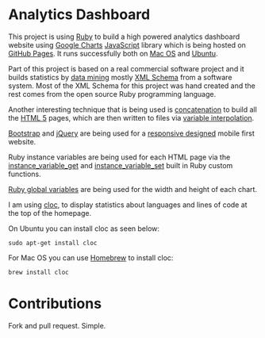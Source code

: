 # Analytics Dashboard

This project is using [Ruby](https://www.ruby-lang.org/en/) to build a high powered analytics dashboard website using [Google Charts](https://developers.google.com/chart/) [JavaScript](https://developer.mozilla.org/en-US/docs/Web/JavaScript) library which is being hosted on [GitHub Pages](https://pages.github.com/).  It runs successfully both on [Mac OS](http://www.apple.com/macos/sierra/) and [Ubuntu](https://www.ubuntu.com).

Part of this project is based on a real commercial software project and it builds statistics by [data mining](https://en.wikipedia.org/wiki/Data_mining) mostly [XML Schema](https://www.w3.org/XML/Schema) from a software system.  Most of the XML Schema for this project was hand created and the rest comes from the open source Ruby programming language.

Another interesting technique that is being used is [concatenation](https://en.wikipedia.org/wiki/Concatenation) to build all the [HTML 5](https://developer.mozilla.org/en-US/docs/Web/HTML) pages, which are then written to files via [variable interpolation](http://batsov.com/articles/2014/08/13/the-elements-of-style-in-ruby-number-14-variable-interpolation/).

[Bootstrap](http://getbootstrap.com/) and [jQuery](https://jquery.com/) are being used for a [responsive designed](https://responsivedesign.is/) mobile first website.

Ruby instance variables are being used for each HTML page via the [instance_variable_get](http://apidock.com/ruby/Object/instance_variable_get) and [instance_variable_set](http://apidock.com/ruby/Object/instance_variable_set) built in Ruby custom functions.  

[Ruby global variables](https://www.tutorialspoint.com/ruby/ruby_variables.htm) are being used for the width and height of each chart.

I am using [cloc](https://github.com/AlDanial/cloc), to display statistics about languages and lines of code at the top of the homepage.

On Ubuntu you can install cloc as seen below:
```
sudo apt-get install cloc
```
For Mac OS you can use [Homebrew](https://brew.sh/) to install cloc:
```
brew install cloc
```

# Contributions

Fork and pull request. Simple.
